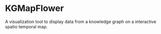 # KGMapFlower
A visualization tool to display data from a knowledge graph on a interactive spatio temporal map.
